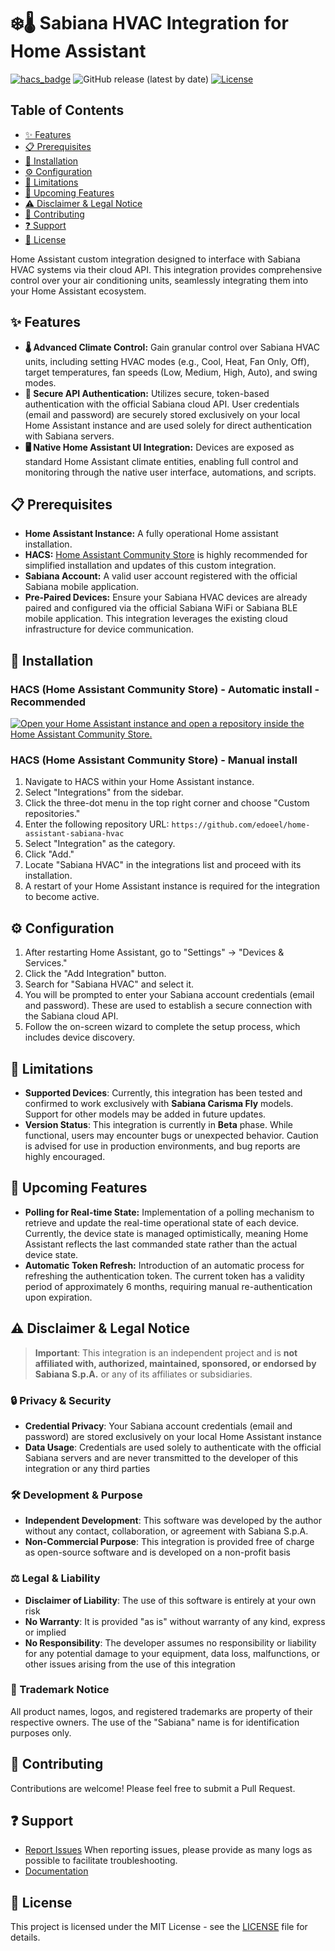 # ❄️🌡️ Sabiana HVAC Integration for Home Assistant

[![hacs_badge](https://img.shields.io/badge/HACS-Default-blue.svg)](https://github.com/hacs/integration)
![GitHub release (latest by date)](https://img.shields.io/github/v/release/edoeel/home-assistant-sabiana-hvac)
[![License](https://img.shields.io/github/license/edoeel/home-assistant-sabiana-hvac.svg)](LICENSE)
<!-- [![HACS Supported](https://img.shields.io/badge/HACS-Supported-green.svg)](https://github.com/custom-components/hacs) -->
<!-- [![Stable](https://img.shields.io/github/release/edoeel/home-assistant-sabiana-hvac.svg)](https://github.com/edoeel/home-assistant-sabiana-hvac/releases/latest) -->

## Table of Contents

- [✨ Features](#-features)
- [📋 Prerequisites](#-prerequisites)
- [🚀 Installation](#-installation)
- [⚙️ Configuration](#-configuration)
- [🚧 Limitations](#-limitations)
- [🌟 Upcoming Features](#-upcoming-features)
- [⚠️ Disclaimer & Legal Notice](#️-disclaimer--legal-notice)
- [🤝 Contributing](#contributing)
- [❓ Support](#support)
- [📄 License](#license)

Home Assistant custom integration designed to interface with Sabiana HVAC systems via their cloud API. This integration provides comprehensive control over your air conditioning units, seamlessly integrating them into your Home Assistant ecosystem.

## ✨ Features

*   **🌡️ Advanced Climate Control:** Gain granular control over Sabiana HVAC units, including setting HVAC modes (e.g., Cool, Heat, Fan Only, Off), target temperatures, fan speeds (Low, Medium, High, Auto), and swing modes.
*   **🔐 Secure API Authentication:** Utilizes secure, token-based authentication with the official Sabiana cloud API. User credentials (email and password) are securely stored exclusively on your local Home Assistant instance and are used solely for direct authentication with Sabiana servers.
*   **🖥️ Native Home Assistant UI Integration:** Devices are exposed as standard Home Assistant climate entities, enabling full control and monitoring through the native user interface, automations, and scripts.

## 📋 Prerequisites

*   **Home Assistant Instance:** A fully operational Home assistant installation.
*   **HACS:** [Home Assistant Community Store](https://hacs.xyz/) is highly recommended for simplified installation and updates of this custom integration.
*   **Sabiana Account:** A valid user account registered with the official Sabiana mobile application.
*   **Pre-Paired Devices:** Ensure your Sabiana HVAC devices are already paired and configured via the official Sabiana WiFi or Sabiana BLE mobile application. This integration leverages the existing cloud infrastructure for device communication.

## 🚀 Installation

### HACS (Home Assistant Community Store) - Automatic install - Recommended

[![Open your Home Assistant instance and open a repository inside the Home Assistant Community Store.](https://my.home-assistant.io/badges/hacs_repository.svg)](https://my.home-assistant.io/redirect/hacs_repository/?owner=edoeel&repository=home-assistant-sabiana-hvac&category=Integration)

### HACS (Home Assistant Community Store) - Manual install

1.  Navigate to HACS within your Home Assistant instance.
2.  Select "Integrations" from the sidebar.
3.  Click the three-dot menu in the top right corner and choose "Custom repositories."
4.  Enter the following repository URL: `https://github.com/edoeel/home-assistant-sabiana-hvac`
5.  Select "Integration" as the category.
6.  Click "Add."
7.  Locate "Sabiana HVAC" in the integrations list and proceed with its installation.
8.  A restart of your Home Assistant instance is required for the integration to become active.

## ⚙️ Configuration

1.  After restarting Home Assistant, go to "Settings" -> "Devices & Services."
2.  Click the "Add Integration" button.
3.  Search for "Sabiana HVAC" and select it.
4.  You will be prompted to enter your Sabiana account credentials (email and password). These are used to establish a secure connection with the Sabiana cloud API.
5.  Follow the on-screen wizard to complete the setup process, which includes device discovery.

## 🚧 Limitations

*   **Supported Devices**: Currently, this integration has been tested and confirmed to work exclusively with **Sabiana Carisma Fly** models. Support for other models may be added in future updates.
*   **Version Status**: This integration is currently in **Beta** phase. While functional, users may encounter bugs or unexpected behavior. Caution is advised for use in production environments, and bug reports are highly encouraged.

## 🌟 Upcoming Features

*   **Polling for Real-time State:** Implementation of a polling mechanism to retrieve and update the real-time operational state of each device. Currently, the device state is managed optimistically, meaning Home Assistant reflects the last commanded state rather than the actual device state.
*   **Automatic Token Refresh:** Introduction of an automatic process for refreshing the authentication token. The current token has a validity period of approximately 6 months, requiring manual re-authentication upon expiration.

## ⚠️ Disclaimer & Legal Notice
> **Important**: This integration is an independent project and is **not affiliated with, authorized, maintained, sponsored, or endorsed by Sabiana S.p.A.** or any of its affiliates or subsidiaries.

### 🔒 Privacy & Security

- **Credential Privacy**: Your Sabiana account credentials (email and password) are stored exclusively on your local Home Assistant instance
- **Data Usage**: Credentials are used solely to authenticate with the official Sabiana servers and are never transmitted to the developer of this integration or any third parties

### 🛠️ Development & Purpose

- **Independent Development**: This software was developed by the author without any contact, collaboration, or agreement with Sabiana S.p.A.
- **Non-Commercial Purpose**: This integration is provided free of charge as open-source software and is developed on a non-profit basis

### ⚖️ Legal & Liability

- **Disclaimer of Liability**: The use of this software is entirely at your own risk
- **No Warranty**: It is provided "as is" without warranty of any kind, express or implied
- **No Responsibility**: The developer assumes no responsibility or liability for any potential damage to your equipment, data loss, malfunctions, or other issues arising from the use of this integration

### 📝 Trademark Notice

All product names, logos, and registered trademarks are property of their respective owners. The use of the "Sabiana" name is for identification purposes only.

## 🤝 Contributing

Contributions are welcome! Please feel free to submit a Pull Request.

## ❓ Support

- [Report Issues](https://github.com/edoeel/home-assistant-sabiana-hvac/issues)
  When reporting issues, please provide as many logs as possible to facilitate troubleshooting.
- [Documentation](https://github.com/edoeel/home-assistant-sabiana-hvac)

## 📄 License

This project is licensed under the MIT License - see the [LICENSE](LICENSE) file for details.